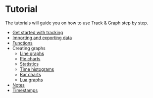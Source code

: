 # Tutorial

The tutorials will guide you on how to use Track & Graph step by step.

- [Get started with tracking](tracking.md)
- [Importing and exporting data](import-export.md)
- [Functions](functions.md)
- Creating graphs
    - [Line graphs](graphs/line.md)
    - [Pie charts](graphs/pie.md)
    - [Statistics](graphs/statistics.md)
    - [Time histograms](graphs/histograms.md)
    - [Bar charts](graphs/bar-charts.md)
    - [Lua graphs](graphs/lua-graphs/lua-graphs.md)
- [Notes](notes.md)
- [Timestamps](timestamps.md)
